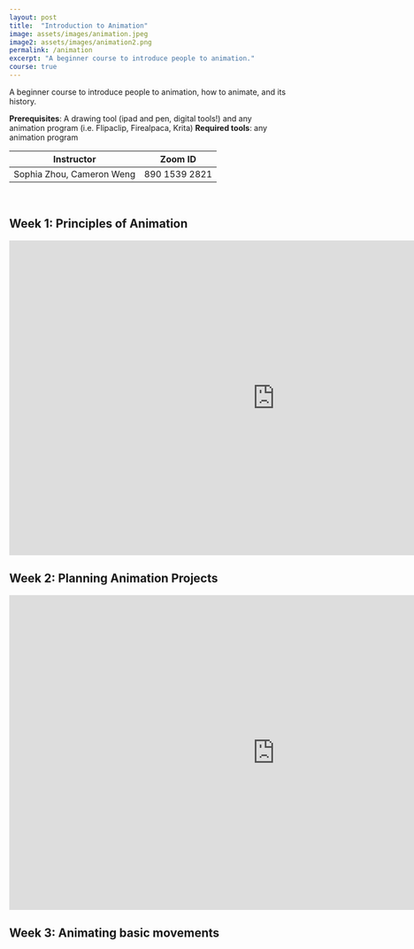 ```yaml
---
layout: post
title:  "Introduction to Animation"
image: assets/images/animation.jpeg
image2: assets/images/animation2.png
permalink: /animation
excerpt: "A beginner course to introduce people to animation."
course: true
---
```


A beginner course to introduce people to animation, how to animate, and its history.


**Prerequisites**: A drawing tool (ipad and pen, digital tools!) and any animation program (i.e. Flipaclip, Firealpaca, Krita)
**Required tools**: any animation program


<table class="styled-table">
    <thead>
        <tr>
            <th>Instructor</th>
            <th>Zoom ID</th>
        </tr>
    </thead>
    <tbody>
        <tr>
            <td>Sophia Zhou, Cameron Weng</td>
            <td>890 1539 2821</td>
        </tr>
    </tbody>
</table>

<br/>

## Week 1: Principles of Animation

<iframe src="https://docs.google.com/presentation/d/e/2PACX-1vQZkK5d2F3HBWOsDI2laKSuq3_YMb67STY3RUIi_AqkyCnre9_FKQfJitycOi7RmkPk_yCIV3CZVw0g/embed?start=true&loop=true&delayms=3000" frameborder="0" width="960" height="569" allowfullscreen="true" mozallowfullscreen="true" webkitallowfullscreen="true"></iframe>


## Week 2:  Planning Animation Projects

<iframe src="https://docs.google.com/presentation/d/e/2PACX-1vTc8tW5s85hopc_Ii9iV8O7xaQFH8xsPwODh_vI3Fo0LXyord8JEV0fYSJOeJ36r6mLmIWjyJYCVLeD/embed?start=true&loop=true&delayms=3000" frameborder="0" width="960" height="569" allowfullscreen="true" mozallowfullscreen="true" webkitallowfullscreen="true"></iframe>

## Week 3: Animating basic movements
